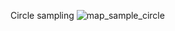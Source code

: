 
Circle sampling
![map_sample_circle](https://github.com/atreyabhat/MotionPlanning/assets/39030188/9f8fd76b-54c9-440c-a285-f9eb27bb359a)
